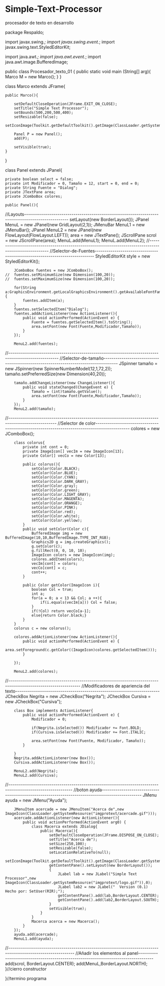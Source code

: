 # Simple-Text-Processor
procesador de texto en desarrollo

package Respaldo;

import javax.swing.*;
import javax.swing.event.*;
import javax.swing.text.StyledEditorKit;

import java.awt.*;
import java.awt.event.*;
import java.awt.image.BufferedImage;

public class Procesador_texto_01 {
	public static void main (String[] arg){
		Marco M = new Marco();
	}
}

class Marco extends JFrame{
	
	public Marco(){
		
		setDefaultCloseOperation(JFrame.EXIT_ON_CLOSE);
		setTitle("Simple Text Processor");
		setBounds(500,200,500,400);
		setResizable(false);
		setIconImage(Toolkit.getDefaultToolkit().getImage(ClassLoader.getSystemResource("imgprotext/logo.gif")));
		
		Panel P = new Panel();
		add(P);
		
		setVisible(true);
	}
}

class Panel extends JPanel{
	
	private boolean select = false;
	private int Modificador = 0, Tamaño = 12, start = 0, end = 0;
	private String Fuente = "Dialog";
	private JTextPane area;
	private JComboBox colores;
	
	public Panel(){
		
//Layouts----------------------------------------------------------------------------------------------------
		setLayout(new BorderLayout());
		JPanel MenuL = new JPanel(new GridLayout(2,1));
		JMenuBar MenuL1 = new JMenuBar();
		JPanel MenuL2 = new JPanel(new FlowLayout(FlowLayout.LEFT));
		area = new JTextPane();
		JScrollPane scrol = new JScrollPane(area);
		MenuL.add(MenuL1);
		MenuL.add(MenuL2);
//---------------------------------------------------------------------------------------------------------
//Selector-de-Fuentes-----------------------------------------------------------------------------
		StyledEditorKit style = new StyledEditorKit();
		
		JComboBox fuentes = new JComboBox();
	//	fuentes.setMinimumSize(new Dimension(100,20));
	//	fuentes.setMaximumSize(new Dimension(100,20));
		
		for(String a:GraphicsEnvironment.getLocalGraphicsEnvironment().getAvailableFontFamilyNames()){
			fuentes.addItem(a);
		}
		fuentes.setSelectedItem("Dialog");
		fuentes.addActionListener(new ActionListener(){
			public void actionPerformed(ActionEvent e) {
				Fuente = fuentes.getSelectedItem().toString(); 
				area.setFont(new Font(Fuente,Modificador,Tamaño));
			}		
		});
		
		MenuL2.add(fuentes);
//-------------------------------------------------------------------------------------------------------
//Selector-de-tamaño-------------------------------------------------------------------------------------
		JSpinner tamaño = new JSpinner(new SpinnerNumberModel(12,1,72,2));
		tamaño.setPreferredSize(new Dimension(40,20));
		
		tamaño.addChangeListener(new ChangeListener(){
			public void stateChanged(ChangeEvent e) {
				Tamaño = (int)tamaño.getValue();
				area.setFont(new Font(Fuente,Modificador,Tamaño));
			}
		});
		MenuL2.add(tamaño);	
//------------------------------------------------------------------------------------------------------
//Selector de color-----------------------------------------------------------------------------------------------
		colores = new JComboBox();

		class colorus{
			private int cont = 0;
			private ImageIcon[] vecIm = new ImageIcon[13];
			private Color[] vecCo = new Color[13];
			
			public colorus(){
				setColor(Color.BLACK);
				setColor(Color.BLUE);
				setColor(Color.CYAN);
				setColor(Color.DARK_GRAY);
				setColor(Color.gray);
				setColor(Color.green);
				setColor(Color.LIGHT_GRAY);
				setColor(Color.MAGENTA);
				setColor(Color.ORANGE);
				setColor(Color.PINK);
				setColor(Color.red);
				setColor(Color.white);
				setColor(Color.yellow);
			}
			public void setColor(Color c){
				BufferedImage img = new BufferedImage(10,10,BufferedImage.TYPE_INT_RGB);
				Graphics2D g = img.createGraphics();
				g.setColor(c);
				g.fillRect(0, 0, 10, 10);
				ImageIcon colors = new ImageIcon(img);
				colores.addItem(colors);
				vecIm[cont] = colors;
				vecCo[cont] = c;
				cont++;
			}

			public Color getColor(ImageIcon i){
				boolean Col = true;
				int a;
				for(a = 0; a < 13 && Col; a ++){
					if(i.equals(vecIm[a])) Col = false;
				}
				if(!Col) return vecCo[a-1];
				else{return Color.black;}
			}
		}
		colorus c = new colorus();
		
		colores.addActionListener(new ActionListener(){
			public void actionPerformed(ActionEvent e) {
				area.setForeground(c.getColor((ImageIcon)colores.getSelectedItem()));
			}
			
		});

		MenuL2.add(colores);
//------------------------------------------------------------------------------------------------------------------
//Modificadores de apariencia del texto-------------------------------------------------------------------------
		JCheckBox Negrita = new JCheckBox("Negrita");
		JCheckBox Cursiva = new JCheckBox("Cursiva");
				
		class Box implements ActionListener{
			public void actionPerformed(ActionEvent e) {
				Modificador = 0;
						
				if(Negrita.isSelected()) Modificador += Font.BOLD;
				if(Cursiva.isSelected()) Modificador += Font.ITALIC;
						
				area.setFont(new Font(Fuente, Modificador, Tamaño));		
			}
					
		}
		Negrita.addActionListener(new Box());
		Cursiva.addActionListener(new Box());
				
		MenuL2.add(Negrita);
		MenuL2.add(Cursiva);
//--------------------------------------------------------------------------------------------------------------
//boton ayuda--------------------------------------------------------------------------------------------------
		JMenu ayuda = new JMenu("Ayuda");
		
		JMenuItem acercade = new JMenuItem("Acerca de",new ImageIcon(ClassLoader.getSystemResource("imgprotext/acercade.gif")));
		acercade.addActionListener(new ActionListener(){
			public void actionPerformed(ActionEvent arg0) {
				class Macerca extends JDialog{
					public Macerca(){
						setDefaultCloseOperation(JFrame.DISPOSE_ON_CLOSE);
						setTitle("Acerca de");
						setSize(250,100);
						setResizable(false);
						setLocationRelativeTo(null);
						setIconImage(Toolkit.getDefaultToolkit().getImage(ClassLoader.getSystemResource("imgprotext/acercade.gif")));
						getContentPane().setLayout(new BorderLayout());
						{
							JLabel lab = new JLabel("Simple Text Processor",new ImageIcon(ClassLoader.getSystemResource("imgprotext/logo.gif")),0);
							JLabel lab2 = new JLabel("  Version (0.1)    Hecho por: SetUser(RIR);");
							getContentPane().add(lab,BorderLayout.CENTER);
							getContentPane().add(lab2,BorderLayout.SOUTH);
						}
						setVisible(true);
					}
				}
				Macerca acerca = new Macerca();
			}
		});
		ayuda.add(acercade);
		MenuL1.add(ayuda);
//---------------------------------------------------------------------------------------------------------------
//Añadir los elementos al panel-------------------------------------------------------------------------------------
		add(scrol, BorderLayout.CENTER);
		add(MenuL,BorderLayout.NORTH);
	}//cierro constructor

}//termino programa
